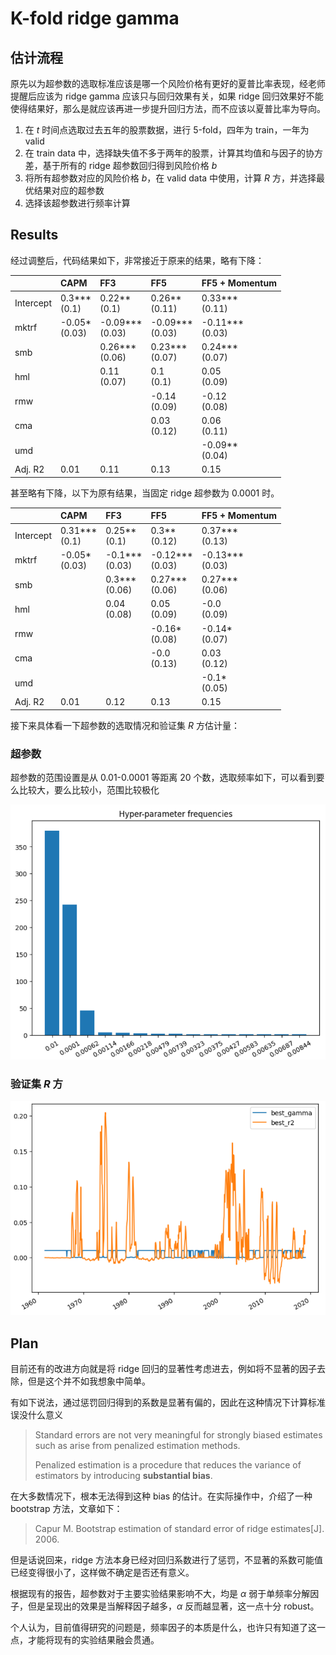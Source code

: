 # K-fold ridge gamma


## 估计流程

原先以为超参数的选取标准应该是哪一个风险价格有更好的夏普比率表现，经老师提醒后应该为 ridge gamma 应该只与回归效果有关，如果 ridge 回归效果好不能使得结果好，那么是就应该再进一步提升回归方法，而不应该以夏普比率为导向。

1. 在 $t$ 时间点选取过去五年的股票数据，进行 5-fold，四年为 train，一年为 valid
2. 在 train data 中，选择缺失值不多于两年的股票，计算其均值和与因子的协方差，基于所有的 ridge 超参数回归得到风险价格 $b$
3. 将所有超参数对应的风险价格 $b$，在 valid data 中使用，计算 $R$ 方，并选择最优结果对应的超参数
4. 选择该超参数进行频率计算


## Results

经过调整后，代码结果如下，非常接近于原来的结果，略有下降：

<div class = 'centertable'>

|           | CAPM             | FF3                | FF5                | FF5 + Momentum     |
|:----------|:-----------------|:-------------------|:-------------------|:-------------------|
| Intercept | 0.3***<br>(0.1)  | 0.22**<br>(0.1)    | 0.26**<br>(0.11)   | 0.33***<br>(0.11)  |
| mktrf     | -0.05*<br>(0.03) | -0.09***<br>(0.03) | -0.09***<br>(0.03) | -0.11***<br>(0.03) |
| smb       |                | 0.26***<br>(0.06)  | 0.23***<br>(0.07)  | 0.24***<br>(0.07)  |
| hml       |                | 0.11<br>(0.07)     | 0.1<br>(0.1)       | 0.05<br>(0.09)     |
| rmw       |                |                  | -0.14<br>(0.09)    | -0.12<br>(0.08)    |
| cma       |                |                  | 0.03<br>(0.12)     | 0.06<br>(0.11)     |
| umd       |                |                  |                  | -0.09**<br>(0.04)  |
| Adj. R2   | 0.01             | 0.11               | 0.13               | 0.15               |

</div>

甚至略有下降，以下为原有结果，当固定 ridge 超参数为 0.0001 时。


<div class="centertable">

|           | CAPM             | FF3               | FF5                | FF5 + Momentum     |
|:----------|:-----------------|:------------------|:-------------------|:-------------------|
| Intercept | 0.31***<br>(0.1) | 0.25**<br>(0.1)   | 0.3**<br>(0.12)    | 0.37***<br>(0.13)  |
| mktrf     | -0.05*<br>(0.03) | -0.1***<br>(0.03) | -0.12***<br>(0.03) | -0.13***<br>(0.03) |
| smb       |                | 0.3***<br>(0.06)  | 0.27***<br>(0.06)  | 0.27***<br>(0.06)  |
| hml       |                | 0.04<br>(0.08)    | 0.05<br>(0.09)     | -0.0<br>(0.09)     |
| rmw       |                |                 | -0.16*<br>(0.08)   | -0.14*<br>(0.07)   |
| cma       |                |                 | -0.0<br>(0.13)     | 0.03<br>(0.12)     |
| umd       |                |                 |                  | -0.1*<br>(0.05)    |
| Adj. R2   | 0.01             | 0.12              | 0.13               | 0.15               |
</div>

接下来具体看一下超参数的选取情况和验证集 $R$ 方估计量：

### 超参数

超参数的范围设置是从 0.01-0.0001 等距离 20 个数，选取频率如下，可以看到要么比较大，要么比较小，范围比较极化

<div align ='center'>

![](../work_img/20240207P1.png)
</div>

### 验证集 $R$ 方

<div align ='center'>

![](../work_img/20240207P2.png)
</div>



## Plan

目前还有的改进方向就是将 ridge 回归的显著性考虑进去，例如将不显著的因子去除，但是这个并不如我想象中简单。

有如下说法，通过惩罚回归得到的系数是显著有偏的，因此在这种情况下计算标准误没什么意义

> Standard errors are not very meaningful for strongly biased estimates such as arise from penalized estimation methods.
>
> Penalized estimation is a procedure that reduces the variance of estimators by introducing **substantial bias**.

在大多数情况下，根本无法得到这种 bias 的估计。在实际操作中，介绍了一种 bootstrap 方法，文章如下：

> Capur M. Bootstrap estimation of standard error of ridge estimates[J]. 2006.

但是话说回来，ridge 方法本身已经对回归系数进行了惩罚，不显著的系数可能值已经变得很小了，这样做不确定是否还有意义。

根据现有的报告，超参数对于主要实验结果影响不大，均是 $\alpha$ 弱于单频率分解因子，但是呈现出的效果是当解释因子越多，$\alpha$ 反而越显著，这一点十分 robust。

个人认为，目前值得研究的问题是，频率因子的本质是什么，也许只有知道了这一点，才能将现有的实验结果融会贯通。



